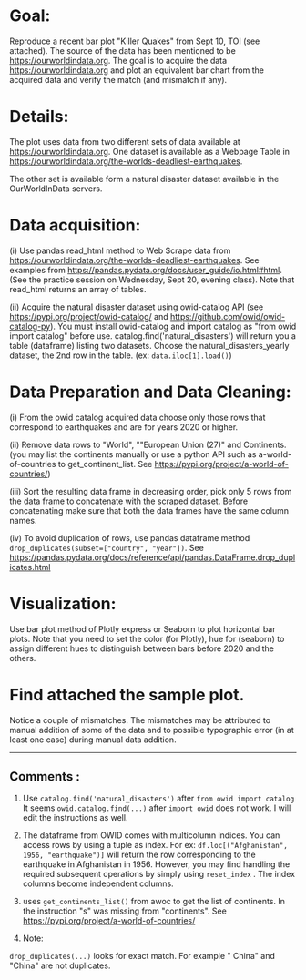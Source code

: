 # Goal: 

Reproduce a recent bar plot "Killer Quakes" from Sept 10, TOI (see attached). The source of the data has been mentioned to be https://ourworldindata.org. The goal is to acquire the data https://ourworldindata.org and plot an equivalent bar chart from the acquired data and verify the match (and mismatch if any).

# Details:  
The plot uses data from two different sets of  data available at https://ourworldindata.org. One dataset is available as a Webpage Table in https://ourworldindata.org/the-worlds-deadliest-earthquakes.

The other set is available form a natural disaster dataset available in the OurWorldInData servers.

# Data acquisition:

(i) Use pandas read_html method to Web Scrape data from https://ourworldindata.org/the-worlds-deadliest-earthquakes. See examples from https://pandas.pydata.org/docs/user_guide/io.html#html. (See the practice session on Wednesday, Sept 20, evening class). Note that read_html returns an array of tables.

(ii) Acquire the natural disaster dataset using owid-catalog API (see https://pypi.org/project/owid-catalog/ and https://github.com/owid/owid-catalog-py).
You must install owid-catalog and import catalog as "from owid import catalog" before use.
catalog.find('natural_disasters') will return you a table (dataframe) listing two datasets. Choose the natural_disasters_yearly dataset, the 2nd row in the table. (ex: `data.iloc[1].load()`)

# Data Preparation and Data Cleaning:

(i) From the owid catalog acquired data choose only those rows that correspond to earthquakes and are for years 2020 or higher.

(ii) Remove data rows to "World", ""European Union (27)" and Continents. (you may list the continents manually or use a python API such as a-world-of-countries to get_continent_list. See https://pypi.org/project/a-world-of-countries/)

(iii) Sort the resulting data frame in decreasing order, pick only 5 rows from the data frame to concatenate with the scraped dataset. Before concatenating make sure that both the data frames have the same column names.

(iv) To avoid duplication of rows, use pandas dataframe method `drop_duplicates(subset=["country", "year"])`. See https://pandas.pydata.org/docs/reference/api/pandas.DataFrame.drop_duplicates.html

# Visualization:

Use bar plot method of Plotly express or Seaborn to plot horizontal bar plots.
Note that you need to set the color (for Plotly), hue for (seaborn) to assign different hues to distinguish between bars before 2020 and the others.

# Find attached the sample plot.
Notice a couple of mismatches. The mismatches may be attributed to manual addition of some of the data and to possible typographic error (in at least one case) during manual data addition.

---

## Comments :

1. Use `catalog.find('natural_disasters')`   after  `from owid import catalog`
It seems `owid.catalog.find(...)` after `import owid` does not work. 
I will edit the instructions as well.

2. The dataframe from OWID comes with multicolumn indices.
You can access rows by using a tuple as index. 
For ex: `df.loc[("Afghanistan", 1956, "earthquake")]` will return the row corresponding to the earthquake in Afghanistan in 1956.
However, you may find handling the required subsequent operations by simply using `reset_index` . The index columns become independent columns.

3. uses `get_continents_list()` from awoc to get the list of continents. In the instruction "s" was missing from  "continents". See https://pypi.org/project/a-world-of-countries/

4. Note: 

`drop_duplicates(...)` looks for exact match. For example " China" and "China" are not duplicates.
